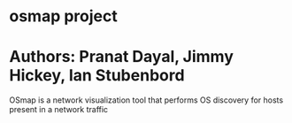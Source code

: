 # osmap project 
# Authors: Pranat Dayal, Jimmy Hickey, Ian Stubenbord 

OSmap is a network visualization tool that performs OS discovery for hosts present in a network traffic

